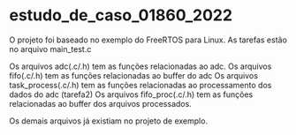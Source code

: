 # estudo_de_caso_01860_2022

O projeto foi baseado no exemplo do FreeRTOS para Linux.
As tarefas estão no arquivo main_test.c

Os arquivos adc(.c/.h) tem as funções relacionadas ao adc.
Os arquivos fifo(.c/.h) tem as funções relacionadas ao buffer do adc
Os arquivos task_process(.c/.h) tem as funções relacionadas ao processamento dos dados do adc (tarefa2)
Os arquivos fifo_proc(.c/.h) tem as funções relacionadas ao buffer dos arquivos processados.

Os demais arquivos já existiam no projeto de exemplo.